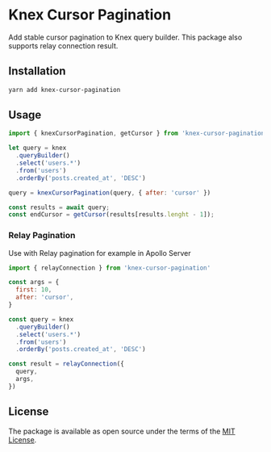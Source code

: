 # Knex Cursor Pagination

Add stable cursor pagination to Knex query builder. This package also supports relay connection result.

## Installation

```sh
yarn add knex-cursor-pagination
```

## Usage

```js
import { knexCursorPagination, getCursor } from 'knex-cursor-pagination'

let query = knex
  .queryBuilder()
  .select('users.*')
  .from('users')
  .orderBy('posts.created_at', 'DESC')

query = knexCursorPagination(query, { after: 'cursor' })

const results = await query;
const endCursor = getCursor(results[results.lenght - 1]);
```

### Relay Pagination

Use with Relay pagination for example in Apollo Server

```js
import { relayConnection } from 'knex-cursor-pagination'

const args = {
  first: 10,
  after: 'cursor',
}

const query = knex
  .queryBuilder()
  .select('users.*')
  .from('users')
  .orderBy('posts.created_at', 'DESC')

const result = relayConnection({
  query,
  args,
})
```

## License

The package is available as open source under the terms of the [MIT License](https://opensource.org/licenses/MIT).
